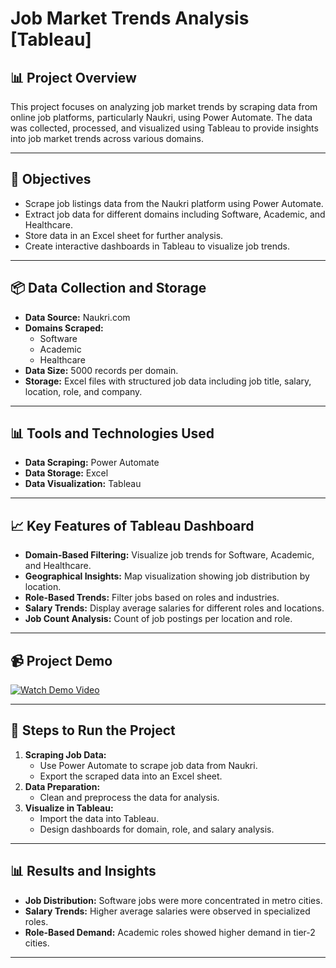 # Job Market Trends Analysis [Tableau]

## 📊 Project Overview
This project focuses on analyzing job market trends by scraping data from online job platforms, particularly Naukri, using Power Automate. The data was collected, processed, and visualized using Tableau to provide insights into job market trends across various domains.

---

## 🎯 Objectives
- Scrape job listings data from the Naukri platform using Power Automate.
- Extract job data for different domains including Software, Academic, and Healthcare.
- Store data in an Excel sheet for further analysis.
- Create interactive dashboards in Tableau to visualize job trends.

---

## 📦 Data Collection and Storage
- **Data Source:** Naukri.com
- **Domains Scraped:**
   - Software
   - Academic
   - Healthcare
- **Data Size:** 5000 records per domain.
- **Storage:** Excel files with structured job data including job title, salary, location, role, and company.

---

## 📊 Tools and Technologies Used
- **Data Scraping:** Power Automate
- **Data Storage:** Excel
- **Data Visualization:** Tableau

---

## 📈 Key Features of Tableau Dashboard
- **Domain-Based Filtering:** Visualize job trends for Software, Academic, and Healthcare.
- **Geographical Insights:** Map visualization showing job distribution by location.
- **Role-Based Trends:** Filter jobs based on roles and industries.
- **Salary Trends:** Display average salaries for different roles and locations.
- **Job Count Analysis:** Count of job postings per location and role.

---

## 📹 Project Demo
[![Watch Demo Video](https://img.youtube.com/vi/VIDEO_ID/maxresdefault.jpg)](https://github.com/lankajaswanth/Job-Market-Analysis-2.0/blob/0db87f7d6e8909ac2fcab12d766bb040e29fcd3d/Demo_Job_market_Analysis.mp4)

---

## 🚀 Steps to Run the Project
1. **Scraping Job Data:**
   - Use Power Automate to scrape job data from Naukri.
   - Export the scraped data into an Excel sheet.
2. **Data Preparation:**
   - Clean and preprocess the data for analysis.
3. **Visualize in Tableau:**
   - Import the data into Tableau.
   - Design dashboards for domain, role, and salary analysis.

---

## 📊 Results and Insights
- **Job Distribution:** Software jobs were more concentrated in metro cities.
- **Salary Trends:** Higher average salaries were observed in specialized roles.
- **Role-Based Demand:** Academic roles showed higher demand in tier-2 cities.

---
